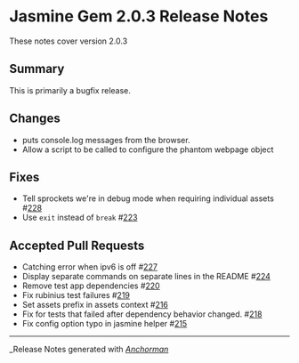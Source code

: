 # Jasmine Gem 2.0.3 Release Notes

These notes cover version 2.0.3

## Summary

This is primarily a bugfix release.

## Changes

* puts console.log messages from the browser.
* Allow a script to be called to configure the phantom webpage object

## Fixes

* Tell sprockets we're in debug mode when requiring individual assets #[228](http://github.com/pivotal/jasmine-gem/issues/228)
* Use `exit` instead of `break` #[223](http://github.com/pivotal/jasmine-gem/issues/223)

## Accepted Pull Requests

* Catching error when ipv6 is off #[227](http://github.com/pivotal/jasmine-gem/pull/227)
* Display separate commands on separate lines in the README #[224](http://github.com/pivotal/jasmine-gem/pull/224)
* Remove test app dependencies #[220](http://github.com/pivotal/jasmine-gem/pull/220)
* Fix rubinius test failures #[219](http://github.com/pivotal/jasmine-gem/pull/219)
* Set assets prefix in assets context #[216](http://github.com/pivotal/jasmine-gem/pull/216)
* Fix for tests that failed after dependency behavior changed. #[218](http://github.com/pivotal/jasmine-gem/pull/218)
* Fix config option typo in jasmine helper #[215](http://github.com/pivotal/jasmine-gem/pull/215)

------

_Release Notes generated with _[Anchorman](http://github.com/infews/anchorman)_
